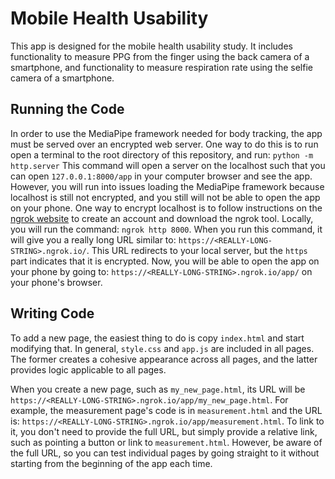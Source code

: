 # Mobile Health Usability

This app is designed for the mobile health usability study.
It includes functionality to measure PPG from the finger using the back camera
of a smartphone, and functionality to measure respiration rate using the
selfie camera of a smartphone.

## Running the Code

In order to use the MediaPipe framework needed for body tracking, the app must
be served over an encrypted web server.
One way to do this is to run open a terminal to the root directory of this
repository, and run: `python -m http.server`
This command will open a server on the localhost such that you can open
`127.0.0.1:8000/app` in your computer browser and see the app.
However, you will run into issues loading the MediaPipe framework because
localhost is still not encrypted, and you still will not be able to open the
app on your phone.
One way to encrypt localhost is to follow instructions on the
[ngrok website](https://ngrok.com/) to create an account and download the ngrok
tool.
Locally, you will run the command: `ngrok http 8000`.
When you run this command, it will give you a really long URL similar to:
`https://<REALLY-LONG-STRING>.ngrok.io/`.
This URL redirects to your local server, but the `https` part indicates that it
is encrypted.
Now, you will be able to open the app on your phone by going to:
`https://<REALLY-LONG-STRING>.ngrok.io/app/` on your phone's browser.

## Writing Code

To add a new page, the easiest thing to do is copy `index.html` and start
modifying that.
In general, `style.css` and `app.js` are included in all pages.
The former creates a cohesive appearance across all pages, and the latter
provides logic applicable to all pages.

When you create a new page, such as `my_new_page.html`, its URL will be 
`https://<REALLY-LONG-STRING>.ngrok.io/app/my_new_page.html`.
For example, the measurement page's code is in `measurement.html` and the URL
is: `https://<REALLY-LONG-STRING>.ngrok.io/app/measurement.html`.
To link to it, you don't need to provide the full URL, but simply provide a
relative link, such as pointing a button or link to `measurement.html`.
However, be aware of the full URL, so you can test individual pages by going
straight to it without starting from the beginning of the app each time.
